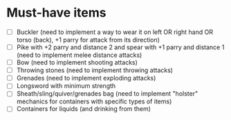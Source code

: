 # Must-have items

- [ ] Buckler (need to implement a way to wear it on left OR right hand OR torso (back), +1 parry for attack from its
  direction)
- [ ] Pike with +2 parry and distance 2 and spear with +1 parry and distance 1 (need to implement melee distance
  attacks)
- [ ] Bow (need to implement shooting attacks)
- [ ] Throwing stones (need to implement throwing attacks)
- [ ] Grenades (need to implement exploding attacks)
- [ ] Longsword with minimum strength
- [ ] Sheath/sling/quiver/grenades bag (need to implement "holster" mechanics for containers with specific types of
  items)
- [ ] Containers for liquids (and drinking from them)
